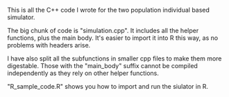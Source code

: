 This is all the C++ code I wrote for the two population individual based simulator.

The big chunk of code is "simulation.cpp". It includes all the helper functions, plus the main body.
It's easier to import it into R this way, as no problems with headers arise.

I have also split all the subfunctions in smaller cpp files to make them more digestable.
Those with the "main_body" suffix cannot be compiled independently as they rely on other helper functions.

"R_sample_code.R" shows you how to import and run the siulator in R.
